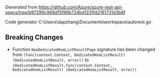 
Generated from https://github.com/Azure/azure-rest-api-specs/tree/b97299c968df5f99b724bd1231fd2161731d3b8f

Code generator C:\Users\dapzhang\Documents\workspace\autorest.go

## Breaking Changes

- Function `NewDedicatedHsmListResultPage` signature has been changed from `(func(context.Context, DedicatedHsmListResult) (DedicatedHsmListResult, error))` to `(DedicatedHsmListResult,func(context.Context, DedicatedHsmListResult) (DedicatedHsmListResult, error))`

